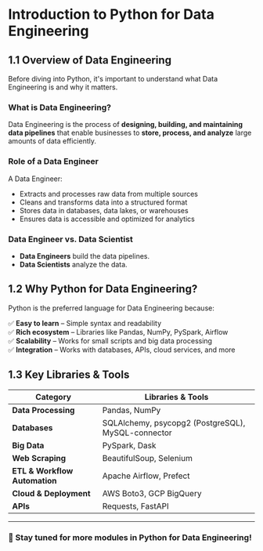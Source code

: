 # Introduction to Python for Data Engineering

## 1.1 Overview of Data Engineering

Before diving into Python, it's important to understand what Data Engineering is and why it matters.

### What is Data Engineering?
Data Engineering is the process of **designing, building, and maintaining data pipelines** that enable businesses to **store, process, and analyze** large amounts of data efficiently.

### Role of a Data Engineer
A Data Engineer:
- Extracts and processes raw data from multiple sources
- Cleans and transforms data into a structured format
- Stores data in databases, data lakes, or warehouses
- Ensures data is accessible and optimized for analytics

### Data Engineer vs. Data Scientist
- **Data Engineers** build the data pipelines.
- **Data Scientists** analyze the data.

## 1.2 Why Python for Data Engineering?
Python is the preferred language for Data Engineering because:

✅ **Easy to learn** – Simple syntax and readability  
✅ **Rich ecosystem** – Libraries like Pandas, NumPy, PySpark, Airflow  
✅ **Scalability** – Works for small scripts and big data processing  
✅ **Integration** – Works with databases, APIs, cloud services, and more  

## 1.3 Key Libraries & Tools

| Category | Libraries & Tools |
|----------|-----------------|
| **Data Processing** | Pandas, NumPy |
| **Databases** | SQLAlchemy, psycopg2 (PostgreSQL), MySQL-connector |
| **Big Data** | PySpark, Dask |
| **Web Scraping** | BeautifulSoup, Selenium |
| **ETL & Workflow Automation** | Apache Airflow, Prefect |
| **Cloud & Deployment** | AWS Boto3, GCP BigQuery |
| **APIs** | Requests, FastAPI |

---

### 📌 Stay tuned for more modules in Python for Data Engineering!
